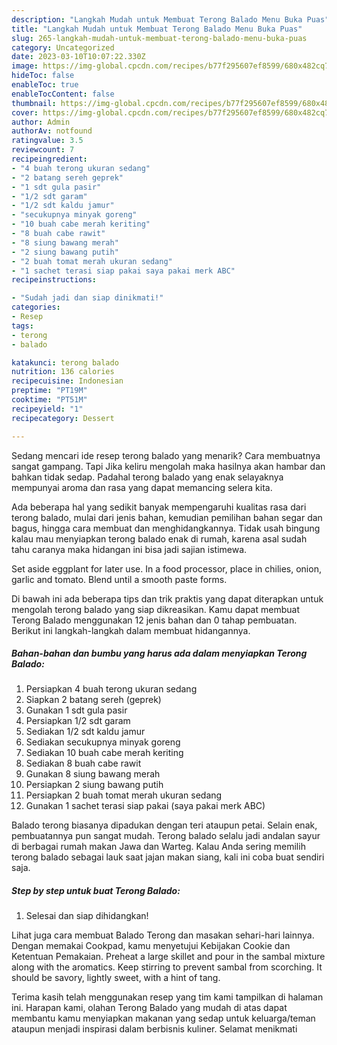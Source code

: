 ```yaml
---
description: "Langkah Mudah untuk Membuat Terong Balado Menu Buka Puas"
title: "Langkah Mudah untuk Membuat Terong Balado Menu Buka Puas"
slug: 265-langkah-mudah-untuk-membuat-terong-balado-menu-buka-puas
category: Uncategorized
date: 2023-03-10T10:07:22.330Z
image: https://img-global.cpcdn.com/recipes/b77f295607ef8599/680x482cq70/terong-balado-foto-resep-utama.jpg
hideToc: false
enableToc: true
enableTocContent: false
thumbnail: https://img-global.cpcdn.com/recipes/b77f295607ef8599/680x482cq70/terong-balado-foto-resep-utama.jpg
cover: https://img-global.cpcdn.com/recipes/b77f295607ef8599/680x482cq70/terong-balado-foto-resep-utama.jpg
author: Admin
authorAv: notfound
ratingvalue: 3.5
reviewcount: 7
recipeingredient:
- "4 buah terong ukuran sedang"
- "2 batang sereh geprek"
- "1 sdt gula pasir"
- "1/2 sdt garam"
- "1/2 sdt kaldu jamur"
- "secukupnya minyak goreng"
- "10 buah cabe merah keriting"
- "8 buah cabe rawit"
- "8 siung bawang merah"
- "2 siung bawang putih"
- "2 buah tomat merah ukuran sedang"
- "1 sachet terasi siap pakai saya pakai merk ABC"
recipeinstructions:

- "Sudah jadi dan siap dinikmati!"
categories:
- Resep
tags:
- terong
- balado

katakunci: terong balado 
nutrition: 136 calories
recipecuisine: Indonesian
preptime: "PT19M"
cooktime: "PT51M"
recipeyield: "1"
recipecategory: Dessert

---
```



Sedang mencari ide resep terong balado yang menarik? Cara membuatnya sangat gampang. Tapi Jika keliru mengolah maka hasilnya akan hambar dan bahkan tidak sedap. Padahal terong balado yang enak selayaknya mempunyai aroma dan rasa yang dapat memancing selera kita.


Ada beberapa hal yang sedikit banyak mempengaruhi kualitas rasa dari terong balado, mulai dari jenis bahan, kemudian pemilihan bahan segar dan bagus, hingga cara membuat dan menghidangkannya. Tidak usah bingung kalau mau menyiapkan terong balado enak di rumah, karena asal sudah tahu caranya maka hidangan ini bisa jadi sajian istimewa.

Set aside eggplant for later use. In a food processor, place in chilies, onion, garlic and tomato. Blend until a smooth paste forms.


Di bawah ini ada beberapa tips dan trik praktis yang dapat diterapkan untuk mengolah terong balado yang siap dikreasikan. Kamu dapat membuat Terong Balado menggunakan 12 jenis bahan dan 0 tahap pembuatan. Berikut ini langkah-langkah dalam membuat hidangannya.

<!--inarticleads1-->

##### Bahan-bahan dan bumbu yang harus ada dalam menyiapkan Terong Balado:

1. Persiapkan 4 buah terong ukuran sedang
1. Siapkan 2 batang sereh (geprek)
1. Gunakan 1 sdt gula pasir
1. Persiapkan 1/2 sdt garam
1. Sediakan 1/2 sdt kaldu jamur
1. Sediakan secukupnya minyak goreng
1. Sediakan 10 buah cabe merah keriting
1. Sediakan 8 buah cabe rawit
1. Gunakan 8 siung bawang merah
1. Persiapkan 2 siung bawang putih
1. Persiapkan 2 buah tomat merah ukuran sedang
1. Gunakan 1 sachet terasi siap pakai (saya pakai merk ABC)


Balado terong biasanya dipadukan dengan teri ataupun petai. Selain enak, pembuatannya pun sangat mudah. Terong balado selalu jadi andalan sayur di berbagai rumah makan Jawa dan Warteg. Kalau Anda sering memilih terong balado sebagai lauk saat jajan makan siang, kali ini coba buat sendiri saja. 

<!--inarticleads2-->

##### Step by step untuk buat Terong Balado:


1. Selesai dan siap dihidangkan!

Lihat juga cara membuat Balado Terong dan masakan sehari-hari lainnya. Dengan memakai Cookpad, kamu menyetujui Kebijakan Cookie dan Ketentuan Pemakaian. Preheat a large skillet and pour in the sambal mixture along with the aromatics. Keep stirring to prevent sambal from scorching. It should be savory, lightly sweet, with a hint of tang. 

Terima kasih telah menggunakan resep yang tim kami tampilkan di halaman ini. Harapan kami, olahan Terong Balado yang mudah di atas dapat membantu kamu menyiapkan makanan yang sedap untuk keluarga/teman ataupun menjadi inspirasi dalam berbisnis kuliner. Selamat menikmati
